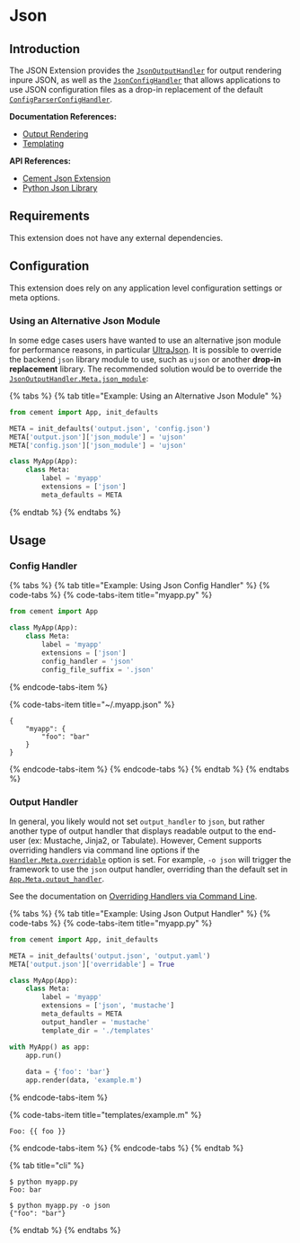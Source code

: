 # Json

## Introduction

The JSON Extension provides the [`JsonOutputHandler`](http://cement.readthedocs.io/en/2.99/api/ext/ext_json/#cement.ext.ext_json.JsonOutputHandler) for output rendering inpure JSON, as well as the [`JsonConfigHandler`](http://cement.readthedocs.io/en/2.99/api/ext/ext_json/#cement.ext.ext_json.JsonConfigHandler) that allows applications to use JSON configuration files as a drop-in replacement of the default [`ConfigParserConfigHandler`](http://cement.readthedocs.io/en/2.99/api/ext/ext_configparser/#cement.ext.ext_configparser.ConfigParserConfigHandler).

**Documentation References:**

* [Output Rendering](../core-foundation/output-rendering.md)
* [Templating](../core-foundation/templating.md)

**API References:**

* [Cement Json Extension](http://cement.readthedocs.io/en/2.99/api/ext/ext_json/)
* [Python Json Library](https://docs.python.org/3/library/json.html)

## Requirements

This extension does not have any external dependencies.

## Configuration

This extension does rely on any application level configuration settings or meta options.

### Using an Alternative Json Module

In some edge cases users have wanted to use an alternative json module for performance reasons, in particular [UltraJson](https://github.com/esnme/ultrajson).  It is possible to override the backend `json` library module to use, such as `ujson` or another **drop-in replacement** library. The recommended solution would be to override the [`JsonOutputHandler.Meta.json_module`](http://cement.readthedocs.io/en/2.99/api/ext/ext_json/#cement.ext.ext_json.JsonConfigHandler.Meta.json_module):

{% tabs %}
{% tab title="Example: Using an Alternative Json Module" %}
```python
from cement import App, init_defaults

META = init_defaults('output.json', 'config.json')
META['output.json']['json_module'] = 'ujson'
META['config.json']['json_module'] = 'ujson'

class MyApp(App):
    class Meta:
        label = 'myapp'
        extensions = ['json']
        meta_defaults = META
```
{% endtab %}
{% endtabs %}

## Usage

### Config Handler

{% tabs %}
{% tab title="Example: Using Json Config Handler" %}
{% code-tabs %}
{% code-tabs-item title="myapp.py" %}
```python
from cement import App

class MyApp(App):
    class Meta:
        label = 'myapp'
        extensions = ['json']
        config_handler = 'json'
        config_file_suffix = '.json'
```
{% endcode-tabs-item %}

{% code-tabs-item title="~/.myapp.json" %}
```
{
    "myapp": {
        "foo": "bar"
    }
}
```
{% endcode-tabs-item %}
{% endcode-tabs %}
{% endtab %}
{% endtabs %}

### Output Handler

In general, you likely would not set `output_handler` to `json`, but rather another type of output handler that displays readable output to the end-user \(ex: Mustache, Jinja2, or Tabulate\). However, Cement supports overriding handlers via command line options if the [`Handler.Meta.overridable`](http://cement.readthedocs.io/en/2.99/api/core/handler/#cement.core.handler.Handler.Meta.overridable) option is set.  For example, `-o json` will trigger the framework to use the `json` output handler, overriding than the default set in [`App.Meta.output_handler`](http://cement.readthedocs.io/en/2.99/api/core/foundation/#cement.core.foundation.App.Meta.output_handler).

See the documentation on [Overriding Handlers via Command Line](../core-foundation/interfaces-and-handlers.md#overriding-handlers-via-command-line).

{% tabs %}
{% tab title="Example: Using Json Output Handler" %}
{% code-tabs %}
{% code-tabs-item title="myapp.py" %}
```python
from cement import App, init_defaults

META = init_defaults('output.json', 'output.yaml')
META['output.json']['overridable'] = True

class MyApp(App):
    class Meta:
        label = 'myapp'
        extensions = ['json', 'mustache']
        meta_defaults = META
        output_handler = 'mustache'
        template_dir = './templates'

with MyApp() as app:
    app.run()
    
    data = {'foo': 'bar'}
    app.render(data, 'example.m')
```
{% endcode-tabs-item %}

{% code-tabs-item title="templates/example.m" %}
```
Foo: {{ foo }}
```
{% endcode-tabs-item %}
{% endcode-tabs %}
{% endtab %}

{% tab title="cli" %}
```text
$ python myapp.py
Foo: bar

$ python myapp.py -o json
{"foo": "bar"}
```
{% endtab %}
{% endtabs %}

